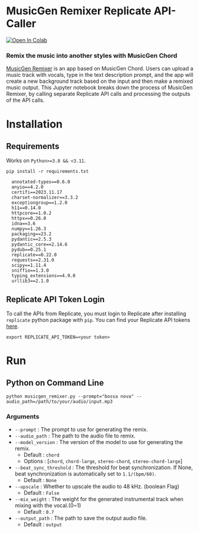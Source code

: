 # MusicGen Remixer Replicate API-Caller
[![Open In Colab](https://colab.research.google.com/assets/colab-badge.svg)]()
### Remix the music into another styles with MusicGen Chord
[MusicGen Remixer](https://replicate.com/sakemin/musicgen-remixer) is an app based on MusicGen Chord. Users can upload a music track with vocals, type in the text description prompt, and the app will create a new background track based on the input and then make a remixed music output.
This Jupyter notebook breaks down the process of MusicGen Remixer, by calling separate Replicate API calls and processing the outputs of the API calls.
# Installation
## Requirements
Works on `Python>=3.8 && <3.11`.
```
pip install -r requirements.txt
```
```
  annotated-types==0.6.0
  anyio==4.2.0
  certifi==2023.11.17
  charset-normalizer==3.3.2
  exceptiongroup==1.2.0
  h11==0.14.0
  httpcore==1.0.2
  httpx==0.26.0
  idna==3.6
  numpy==1.26.3
  packaging==23.2
  pydantic==2.5.3
  pydantic_core==2.14.6
  pydub==0.25.1
  replicate==0.22.0
  requests==2.31.0
  scipy==1.11.4
  sniffio==1.3.0
  typing_extensions==4.9.0
  urllib3==2.1.0
```
## Replicate API Token Login
To call the APIs from Replicate, you must login to Replicate after installing `replicate` python package with `pip`.
You can find your Replicate API tokens [here](https://replicate.com/account).
```
export REPLICATE_API_TOKEN=<your token>
```
# Run
## Python on Command Line
```
python musicgen_remixer.py --prompt="bossa nova" --audio_path=/path/to/your/audio/input.mp3
```
### Arguments
- `--prompt` : The prompt to use for generating the remix.
- `--audio_path` : The path to the audio file to remix.
- `--model_version` : The version of the model to use for generating the remix.
  - Default : `chord`
  - Options : [`chord`, `chord-large`, `stereo-chord`, `stereo-chord-large`]
- `--beat_sync_threshold` : The threshold for beat synchronization. If None, beat synchronization is automatically set to `1.1/(bpm/60)`.
  - Default : `None`
- `--upscale` : Whether to upscale the audio to 48 kHz. (boolean Flag)
  - Default : `False`
- `--mix_weight` : The weight for the generated instrumental track when mixing with the vocal.(0~1)
  - Default : `0.7`
- `--output_path` : The path to save the output audio file.
  - Default : `output` 
